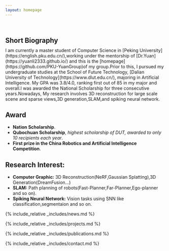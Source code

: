 ```yaml
---
layout: homepage
---
```


<h1 id="about-me"></h1>

<h2 style="margin: 60px 0px 10px;">Short Biography</h2>
I am currently a master student of Computer Science in [Peking University](https://english.pku.edu.cn/),working under the mentorship of [Dr.Yuan](https://yuanli2333.github.io/) and this is the [homepage](https://github.com/PKU-YuanGroup)of my group.Prior to this, I pursued my undergraduate studies at the School of Future Technology, [Dalian University of Technology](https://www.dlut.edu.cn/), majoring in Artificial Intelligence. My GPA was 3.8/4.0, ranking first out of 85 in my major and overall.I was awarded the National Scholarship for three consecutive years.Nowadays, My research involves 3D reconstruction for large scale scene and sparse views,3D generation,SLAM,and spiking neural network.

## Award
- **Nation Scholarship**.
- **Qubochuan Scholarship**, *highest scholarship of DUT, awarded to only 10 recipients each year*.
- **First prize in the China Robotics and Artificial Intelligence Competition**.

## Research Interest:

- **Computer Graphic:** 3D Reconstruction(NeRF,Gaussian Splatting),3D Generation(DreamFusion...)
- **SLAM:** Path planning of robots(Fast-Planner,Far-Planner,Ego-planner and so on).
- **Spiking Neural Network:** Vision tasks using SNN like classification,segmentaion and so on.


{% include_relative _includes/news.md %}

{% include_relative _includes/projects.md %}

{% include_relative _includes/publications.md %}

<!-- {% include_relative _includes/conference.md %} -->

{% include_relative _includes/contact.md %}
